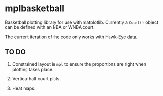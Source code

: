 # mplbasketball
Basketball plotting library for use with matplotlib. Currently a `Court()` object can be defined with an NBA or WNBA court. 

The current iteration of the code only works with Hawk-Eye data.

## TO DO

1. Constrained layout in `mpl` to ensure the proportions are right when plotting takes place.

2. Vertical half court plots. 

3. Heat maps.
